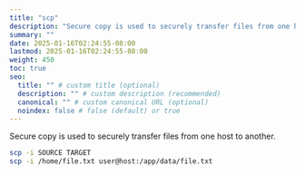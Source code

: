 ```yaml
---
title: "scp"
description: "Secure copy is used to securely transfer files from one host to another."
summary: ""
date: 2025-01-16T02:24:55-08:00
lastmod: 2025-01-16T02:24:55-08:00
weight: 450
toc: true
seo:
  title: "" # custom title (optional)
  description: "" # custom description (recommended)
  canonical: "" # custom canonical URL (optional)
  noindex: false # false (default) or true
---
```


Secure copy is used to securely transfer files from one host to another.

```bash
scp -i SOURCE TARGET
scp -i /home/file.txt user@host:/app/data/file.txt
```
